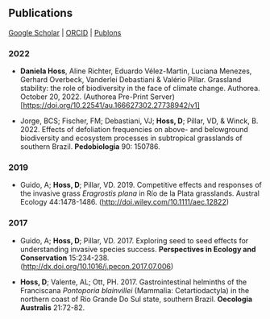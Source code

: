 ## Publications

[Google Scholar](https://scholar.google.com/xxx)  \|  [ORCID](https://orcid.org/0000-0002-6766-3904)  \|  [Publons](https://publons.com/researcher/1910318/daniela-hoss/)



### 2022

* **Daniela Hoss**, Aline Richter, Eduardo Vélez-Martin, Luciana Menezes, Gerhard Overbeck, Vanderlei Debastiani & Valério Pillar. Grassland stability: the role of biodiversity in the face of climate change. Authorea. October 20, 2022. (Authorea Pre-Print Server)[https://doi.org/10.22541/au.166627302.27738942/v1]

* Jorge, BCS; Fischer, FM; Debastiani, VJ; **Hoss, D**; Pillar, VD, & Winck, B. 2022. Effects of defoliation frequencies on above- and belowground biodiversity and ecosystem processes in subtropical grasslands of southern Brazil. **Pedobiologia** 90: 150786.


### 2019

* Guido, A; **Hoss, D**; Pillar, VD. 2019. Competitive effects and responses of the invasive grass *Eragrostis plana* in Río de la Plata grasslands. Austral Ecology 44:1478-1486. (http://doi.wiley.com/10.1111/aec.12822)


### 2017

* Guido, A; **Hoss, D**; Pillar, VD. 2017. Exploring seed to seed effects for understanding invasive species success. **Perspectives in Ecology and Conservation** 15:234-238. (http://dx.doi.org/10.1016/j.pecon.2017.07.006)

* **Hoss, D**; Valente, AL; Ott, PH. 2017. Gastrointestinal helminths of the Franciscana *Pontoporia blainvillei* (Mammalia: Cetartiodactyla) in the northern coast of Rio Grande Do Sul state, southern Brazil. **Oecologia Australis** 21:72-82.
